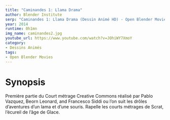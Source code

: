 ```yaml
---
title: "Caminandes 1: Llama Drama"
author: Blender Institute
serp: "Caminandes 1: Llama Drama (Dessin Animé HD) - Open Blender Movies"
year: 2014
runtime: 0h1mn
img_name: caminandes2.jpg
youtube_url: https://www.youtube.com/watch?v=JOhiWY7XmoY
category:
- Dessins Animés
tags:
- Open Blender Movies
---
```


# Synopsis
Première partie du Court métrage Creative Commons réalisé par Pablo Vazquez, Beorn Leonard, and Francesco Siddi ou l’on suit les drôles d’aventures d’un lama et d’une souris. Rapelle les courts métrages de Scrat, l’écureil de l’âge de Glace.